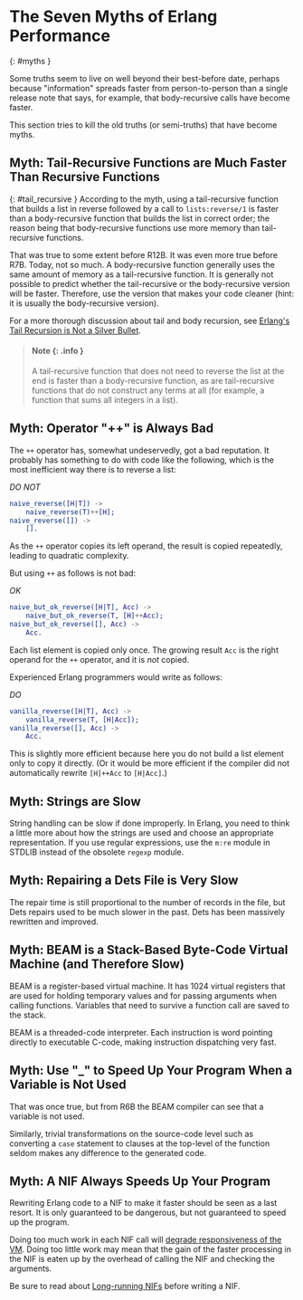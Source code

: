 <!--
%CopyrightBegin%

Copyright Ericsson AB 2023-2024. All Rights Reserved.

Licensed under the Apache License, Version 2.0 (the "License");
you may not use this file except in compliance with the License.
You may obtain a copy of the License at

    http://www.apache.org/licenses/LICENSE-2.0

Unless required by applicable law or agreed to in writing, software
distributed under the License is distributed on an "AS IS" BASIS,
WITHOUT WARRANTIES OR CONDITIONS OF ANY KIND, either express or implied.
See the License for the specific language governing permissions and
limitations under the License.

%CopyrightEnd%
-->
# The Seven Myths of Erlang Performance

[](){: #myths }

Some truths seem to live on well beyond their best-before date, perhaps because
"information" spreads faster from person-to-person than a single release note
that says, for example, that body-recursive calls have become faster.

This section tries to kill the old truths (or semi-truths) that have become
myths.

## Myth: Tail-Recursive Functions are Much Faster Than Recursive Functions

[](){: #tail_recursive } According to the myth, using a tail-recursive function
that builds a list in reverse followed by a call to `lists:reverse/1` is faster
than a body-recursive function that builds the list in correct order; the reason
being that body-recursive functions use more memory than tail-recursive
functions.

That was true to some extent before R12B. It was even more true before R7B.
Today, not so much. A body-recursive function generally uses the same amount of
memory as a tail-recursive function. It is generally not possible to predict
whether the tail-recursive or the body-recursive version will be faster.
Therefore, use the version that makes your code cleaner (hint: it is usually the
body-recursive version).

For a more thorough discussion about tail and body recursion, see
[Erlang's Tail Recursion is Not a Silver Bullet](http://ferd.ca/erlang-s-tail-recursion-is-not-a-silver-bullet.html).

> #### Note {: .info }
>
> A tail-recursive function that does not need to reverse the list at the end is
> faster than a body-recursive function, as are tail-recursive functions that do
> not construct any terms at all (for example, a function that sums all integers
> in a list).

## Myth: Operator "++" is Always Bad

The `++` operator has, somewhat undeservedly, got a bad reputation. It probably
has something to do with code like the following, which is the most inefficient
way there is to reverse a list:

_DO NOT_

```erlang
naive_reverse([H|T]) ->
    naive_reverse(T)++[H];
naive_reverse([]) ->
    [].
```

As the `++` operator copies its left operand, the result is copied repeatedly,
leading to quadratic complexity.

But using `++` as follows is not bad:

_OK_

```erlang
naive_but_ok_reverse([H|T], Acc) ->
    naive_but_ok_reverse(T, [H]++Acc);
naive_but_ok_reverse([], Acc) ->
    Acc.
```

Each list element is copied only once. The growing result `Acc` is the right
operand for the `++` operator, and it is _not_ copied.

Experienced Erlang programmers would write as follows:

_DO_

```erlang
vanilla_reverse([H|T], Acc) ->
    vanilla_reverse(T, [H|Acc]);
vanilla_reverse([], Acc) ->
    Acc.
```

This is slightly more efficient because here you do not build a list element
only to copy it directly. (Or it would be more efficient if the compiler did not
automatically rewrite `[H]++Acc` to `[H|Acc]`.)

## Myth: Strings are Slow

String handling can be slow if done improperly. In Erlang, you need to think a
little more about how the strings are used and choose an appropriate
representation. If you use regular expressions, use the `m:re` module in STDLIB
instead of the obsolete `regexp` module.

## Myth: Repairing a Dets File is Very Slow

The repair time is still proportional to the number of records in the file, but
Dets repairs used to be much slower in the past. Dets has been massively
rewritten and improved.

## Myth: BEAM is a Stack-Based Byte-Code Virtual Machine (and Therefore Slow)

BEAM is a register-based virtual machine. It has 1024 virtual registers that are
used for holding temporary values and for passing arguments when calling
functions. Variables that need to survive a function call are saved to the
stack.

BEAM is a threaded-code interpreter. Each instruction is word pointing directly
to executable C-code, making instruction dispatching very fast.

## Myth: Use "\_" to Speed Up Your Program When a Variable is Not Used

That was once true, but from R6B the BEAM compiler can see that a variable is
not used.

Similarly, trivial transformations on the source-code level such as converting a
`case` statement to clauses at the top-level of the function seldom makes any
difference to the generated code.

## Myth: A NIF Always Speeds Up Your Program

Rewriting Erlang code to a NIF to make it faster should be seen as a last
resort. It is only guaranteed to be dangerous, but not guaranteed to speed up
the program.

Doing too much work in each NIF call will
[degrade responsiveness of the VM](`e:erts:erl_nif.md#WARNING`). Doing too
little work may mean that the gain of the faster processing in the NIF is eaten
up by the overhead of calling the NIF and checking the arguments.

Be sure to read about [Long-running NIFs](`e:erts:erl_nif.md#lengthy_work`)
before writing a NIF.
